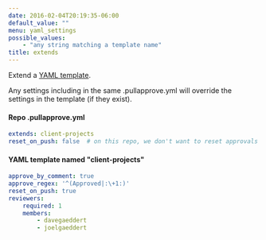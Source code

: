 ```yaml
---
date: 2016-02-04T20:19:35-06:00
default_value: ""
menu: yaml_settings
possible_values:
    - "any string matching a template name"
title: extends
---
```


Extend a [YAML template](/yaml-templates).

Any settings including in the same .pullapprove.yml will override the settings in the template (if they exist).

#### Repo .pullapprove.yml
```yaml
extends: client-projects
reset_on_push: false  # on this repo, we don't want to reset approvals on push
```

#### YAML template named "client-projects"
```yaml
approve_by_comment: true
approve_regex: '^(Approved|:\+1:)'
reset_on_push: true
reviewers:
    required: 1
    members:
        - davegaeddert
        - joelgaeddert
```
